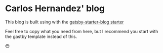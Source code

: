 # Carlos Hernandez' blog

This blog is built using with the [gatsby-starter-blog starter](https://www.gatsbyjs.com/starters/gatsbyjs/gatsby-starter-blog)

Feel free to copy what you need from here, but I recommend you start with the gastby template instead of this.

😊
